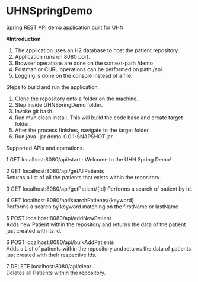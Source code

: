 # UHNSpringDemo
Spring REST API demo application built for UHN

#**Introduction**

1. The application uses an H2 database to host the patient repository. 
2. Application runs on 8080 port.
3. Browser operations are done on the context-path /demo
4. Postman or CURL operations can be performed on path /api
5. Logging is done on the console instead of a file.


Steps to build and run the application.

1. Clone the repository onto a folder on the machine.
2. Step inside UHNSpringDemo folder.
3. Invoke git bash.
4. Run mvn clean install. This will build the code base and create target folder.
5. After the process finishes, navigate to the target folder.
6. Run java -jar demo-0.0.1-SNAPSHOT.jar 


Supported APIs and operations.

1	GET localhost:8080/api/start	:	Welcome to the UHN Spring Demo!

2	GET localhost:8080/api/getAllPatients	
Returns a list of all the patients that exists within the repository.

3	GET localhost:8080/api/getPatient/{id}
Performs a search of patient by Id.

4	GET localhost:8080/api/searchPatients/{keyword}  
Performs a search by keyword matching on the firstName or lastName

5	POST localhost:8080/api/addNewPatient	     	     
Adds new Patient within the repository and returns the data of the patient just created with its id.

6	POST localhost:8080/api/bulkAddPatients          
Adds a List of patients within the repository and returns the data of patients just created with their respective Ids.

7	DELETE localhost:8080/api/clear       	       
Deletes all Patients within the repository.
